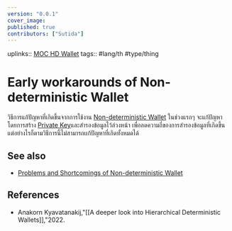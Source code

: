 ```yaml
---
version: "0.0.1"
cover_image:
published: true
contributors: ["Sutida"]
---
```

uplinks:: [MOC HD Wallet](MOC%20HD%20Wallet.md)
tags:: #lang/th #type/thing

# Early workarounds of  Non-deterministic Wallet
วิธีการแก้ปัญหาที่เกิดขึ้นจากการใช้งาน [Non-deterministic Wallet](./Non-deterministic%20Wallet)
ในช่วงแรกๆ จะแก้ปัญหา โดยการสร้าง [Private Key](./Private%20Key)และสำรองข้อมูลไว้ล่วงหน้า เพื่อลดความถี่ของการสำรองข้อมูลที่เกิดขึ้น แต่อย่างไรก็ตามวิธีการนี้ไม่สามารถเเก้ปัญหาที่เกิดทั้งหมดได้

## See also
- [Problems and Shortcomings of Non-deterministic Wallet](Problems%20and%20Shortcomings%20of%20Non-deterministic%20Wallet.md)
## References
- Anakorn Kyavatanakij,"[[A deeper look into Hierarchical Deterministic Wallets]],"2022.